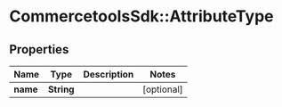 # CommercetoolsSdk::AttributeType

## Properties
Name | Type | Description | Notes
------------ | ------------- | ------------- | -------------
**name** | **String** |  | [optional] 


